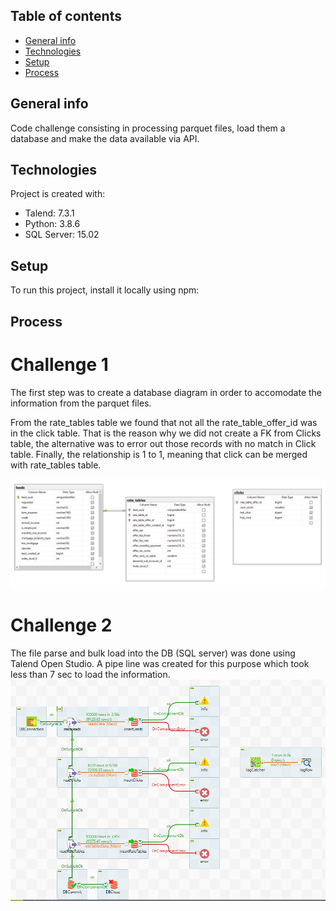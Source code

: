 ## Table of contents
* [General info](#general-info)
* [Technologies](#technologies)
* [Setup](#setup)
* [Process](#process)

## General info
Code challenge consisting in processing parquet files, load them a database and make the data available via API.
	
## Technologies
Project is created with:
* Talend: 7.3.1
* Python: 3.8.6
* SQL Server: 15.02

	
## Setup
To run this project, install it locally using npm:

## Process

# Challenge 1
The first step was to create a database diagram in order to accomodate the information from the parquet files.

From the rate_tables table we found that not all the rate_table_offer_id was in the click table. That is the reason why we did not create a FK from Clicks table, the alternative was to error out those records with no match in Click table. Finally, the relationship is 1 to 1, meaning that click can be merged with rate_tables table.

![Database Diagram](https://github.com/OscarGlz/even_test/blob/main/DBDiagram.PNG)

# Challenge 2
The file parse and bulk load into the DB (SQL server) was done using Talend Open Studio. A pipe line was created for this purpose which took less than 7 sec to load the information.
![Talend pipeline](https://github.com/OscarGlz/even_test/blob/main/Talend.PNG)

